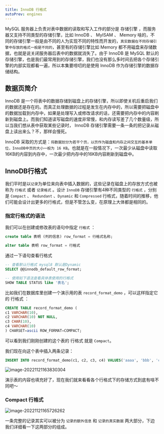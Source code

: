 ```yaml
---
title: InnoDB 行格式
autoPrev: engines
---
```


MySQL 服务器上负责对表中数据的读取和写入工作的部分是 存储引擎 ，而服务器又支持不同类型的存储引擎，比如 InnoDB 、 MyISAM 、 Memory 啥的，不同的存储引擎一般是由不同的人为实现不同的特性而开发的，`真实数据在不同存储引擎中存放的格式一般是不同的`，甚至有的存储引擎比如 Memory 都不用磁盘来存储数据，也就是说关闭服务器后表中的数据就消失了。由于 InnoDB 是 MySQL 默认的存储引擎，也是我们最常用到的存储引擎，我们也没有那么多时间去把各个存储引擎的内部实现都看一遍，所以本集要唠叨的是使用 InnoDB 作为存储引擎的数据存储结构。

## 数据页简介

InnoDB 是一个将表中的数据存储到磁盘上的存储引擎，所以即使关机后重启我们的数据还是存在的。而真正处理数据的过程是发生在内存中的，所以需要把磁盘中的数据加载到内存中，如果是处理写入或修改请求的话，还需要把内存中的内容刷新到磁盘上。而我们知道读写磁盘的速度非常慢，和内存读写差了几个数量级，所以当我们想从表中获取某些记录时， InnoDB 存储引擎需要一条一条的把记录从磁盘上读出来么？不，那样会慢死。

InnoDB 采取的方式是：`将数据划分为若干个页，以页作为磁盘和内存之间交互的基本单位，InnoDB中页的大小一般为 16 KB`。也就是在一般情况下，一次最少从磁盘中读取16KB的内容到内存中，一次最少把内存中的16KB内容刷新到磁盘中。

## InnoDB行格式

我们平时是以`记录`为单位来向表中插入数据的，这些记录在磁盘上的存放方式也被称为 `行格式` 或者 `记录格式` 。设计 `InnoDB` 存储引擎有4种不同类型的 `行格式` ，分别是 `Compact` 、 `Redundant` 、`Dynamic` 和 `Compressed` 行格式，随着时间的推移，他们可能会设计出更多的行格式，但是不管怎么变，在原理上大体都是相同的。

### 指定行格式的语法

我们可以在创建或修改表的语句中指定 `行格式` ：

```sql
create table 表明 (列的信息) row_format = 行格式名称;

alter table 表明 row_format = 行格式
```

通过一下语句查看行格式

```sql
-- 查看默认行格式 mysql8 默认是Dynamic
SELECT @@innodb_default_row_format;

-- 使用如下语法查看具体表使用的行格式
SHOW TABLE STATUS like '表名';
```

比如我们在数据库里创建一个演示用的表 `record_format_demo` ，可以这样指定它的 行格式 ：

```sql
CREATE TABLE record_format_demo (
c1 VARCHAR(10),
c2 VARCHAR(10) NOT NULL,
c3 CHAR(10),
c4 VARCHAR(10)
) CHARSET=ascii ROW_FORMAT=COMPACT;
```

可以看到我们刚刚创建的这个表的 行格式 就是 `Compact`。

我们现在向这个表中插入两条记录：

```sql
INSERT INTO record_format_demo(c1, c2, c3, c4) VALUES('aaaa', 'bbb', 'cc', 'd'),('eeee', 'fff', NULL, NULL);
```

![image-20221121163830304](https://img.zxqs.top/20221121163831.png)

演示表的内容也填充好了，现在我们就来看看各个行格式下的存储方式到底有啥不同吧～

### Compact 行格式

![image-20221121165726262](https://img.zxqs.top/20221121165727.png)

一条完整的记录其实可以被分为 `记录的额外信息` 和 `记录的真实数据` 两大部分，下边我们详细看一下这两部分的组成。